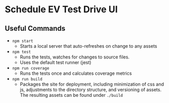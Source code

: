 # Schedule EV Test Drive UI

## Useful Commands
  - `npm start`
    - Starts a local server that auto-refreshes on change to any assets
  - `npm test`
    - Runs the tests, watches for changes to source files.
    - Uses the default test runner (jest)
  - `npm run coverage`
    - Runs the tests once and calculates coverage metrics
  - `npm run build`
    - Packages the site for deployment, including minimization of css and js,
      adjustments to the directory structure, and versioning of assets.  The
      resulting assets can be found under `./build`
